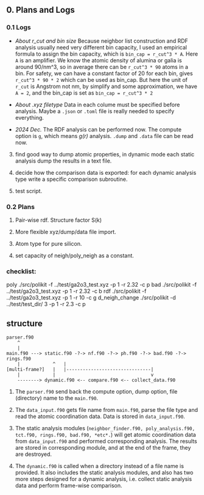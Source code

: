 ## 0. Plans and Logs

### 0.1 Logs

- *About r_cut and bin size* Because neighbor list construction and RDF analysis usually need very different bin capacity, I used an empirical formula to assign the bin capacity, which is `bin_cap = r_cut^3 * A`. Here `A` is an amplifier. We know the atomic density of alumina or galia is around 90/nm^3, so in average there can be `r_cut^3 * 90` atoms in a bin. For safety, we can have a constant factor of 20 for each bin, gives `r_cut^3 * 90 * 2` which can be used as bin_cap. But here the unit of `r_cut` is Angstrom not nm, by simplify and some approximation, we have `A = 2`, and the bin_cap is set as `bin_cap = r_cut^3 * 2`

- *About .xyz filetype* Data in each colume must be specified before analysis. Maybe a `.json` or `.toml` file is really needed to specify everything.

- *2024 Dec.* The RDF analysis can be performed now. The compute option is `g`, which means *g(r)* analysis. `.dump` and `.data` file can be read now.

3. find good way to dump atomic properties, in dynamic mode each static analysis dump the results in a text file.

4. decide how the comparison data is exported: for each dynamic analysis type write a specific comparison subroutine.

5. test script.

### 0.2 Plans

1. Pair-wise rdf. Structure factor S(k)

2. More flexible xyz/dump/data file import.

3. Atom type for pure silicon.

4. set capacity of neigh/poly_neigh as a constant.

### checklist:

poly
./src/polikit -f ../test/ga2o3_test.xyz -p 1 -r 2.32 -c p
bad
./src/polikit -f ../test/ga2o3_test.xyz -p 1 -r 2.32 -c b
rdf
./src/polikit -f ../test/ga2o3_test.xyz -p 1 -r 10 -c g
d_neigh_change
./src/polikit -d ../test/test_dir/ 3 -p 1 -r 2.3 -c p
## structure

```
parser.f90
    ^
    |
main.f90 ---> static.f90 -?-> nf.f90 -?-> ph.f90 -?-> bad.f90 -?-> rings.f90
    |            ^   |
[multi-frame?]   |   |-------------------------------|
    |            |                                   v
    --------> dynamic.f90 <-- compare.f90 <-- collect_data.f90
```

1. The `parser.f90` send back the compute option, dump option, file (directory) name to the `main.f90`.

2. The `data_input.f90` gets file name from `main.f90`, parse the file type and read the atomic coordination data. Data is stored in `data_input.f90`.

3. The static analysis modules (`neighbor_finder.f90, poly_analysis.f90, tct.f90, rings.f90, bad.f90, *etc*.`) will get atomic coordination data from `data_input.f90` and performed corresponding analysis. The results are stored in corresponding module, and at the end of the frame, they are destroyed.

4. The `dynamic.f90` is called when a directory instead of a file name is provided. It also includes the static analysis modules, and also has two more steps designed for a dynamic analysis, i.e. collect static analysis data and perform frame-wise comparison.
